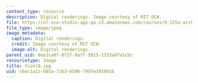```yaml
---
content_type: resource
description: Digital renderings. Image courtesy of MIT OCW.
file: https://ol-ocw-studio-app-qa.s3.amazonaws.com/courses/4-125a-architecture-studio-building-in-landscapes-fall-2005/c6ec1a22b85a72b3659679d7e3910916_fizel8.jpg
file_type: image/jpeg
image_metadata:
  caption: Digital renderings.
  credit: Image courtesy of MIT OCW.
  image-alt: Digital renderings.
parent_uid: 6ee1ca07-072f-8a7f-5815-1333a87a1cbc
resourcetype: Image
title: fizel8.jpg
uid: c6ec1a22-b85a-72b3-6596-79d7e3910916
---
```

